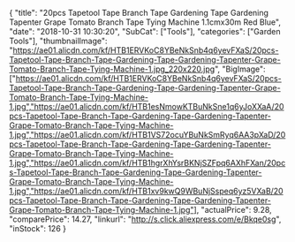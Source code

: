 {
	"title": "20pcs Tapetool Tape Branch Tape Gardening Tape Gardening Tapenter Grape Tomato Branch Tape Tying Machine 1.1cmx30m Red Blue",
	"date": "2018-10-31 10:30:20",
	"SubCat": ["Tools"],
	"categories": ["Garden Tools"],
	"thumbnailImage": "https://ae01.alicdn.com/kf/HTB1ERVKoC8YBeNkSnb4q6yevFXaS/20pcs-Tapetool-Tape-Branch-Tape-Gardening-Tape-Gardening-Tapenter-Grape-Tomato-Branch-Tape-Tying-Machine-1.jpg_220x220.jpg",
	"BigImage": ["https://ae01.alicdn.com/kf/HTB1ERVKoC8YBeNkSnb4q6yevFXaS/20pcs-Tapetool-Tape-Branch-Tape-Gardening-Tape-Gardening-Tapenter-Grape-Tomato-Branch-Tape-Tying-Machine-1.jpg","https://ae01.alicdn.com/kf/HTB1esNmowKTBuNkSne1q6yJoXXaA/20pcs-Tapetool-Tape-Branch-Tape-Gardening-Tape-Gardening-Tapenter-Grape-Tomato-Branch-Tape-Tying-Machine-1.jpg","https://ae01.alicdn.com/kf/HTB1VS72ocuYBuNkSmRyq6AA3pXaD/20pcs-Tapetool-Tape-Branch-Tape-Gardening-Tape-Gardening-Tapenter-Grape-Tomato-Branch-Tape-Tying-Machine-1.jpg","https://ae01.alicdn.com/kf/HTB1hgrXhYsrBKNjSZFpq6AXhFXan/20pcs-Tapetool-Tape-Branch-Tape-Gardening-Tape-Gardening-Tapenter-Grape-Tomato-Branch-Tape-Tying-Machine-1.jpg","https://ae01.alicdn.com/kf/HTB1xv9kwQ9WBuNjSspeq6yz5VXaB/20pcs-Tapetool-Tape-Branch-Tape-Gardening-Tape-Gardening-Tapenter-Grape-Tomato-Branch-Tape-Tying-Machine-1.jpg"],
	"actualPrice": 9.28,
	"comparePrice": 14.27,
	"linkurl": "http://s.click.aliexpress.com/e/Bkqe0sg",
	"inStock": 126
}
